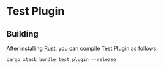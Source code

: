 # Test Plugin

## Building

After installing [Rust](https://rustup.rs/), you can compile Test Plugin as follows:

```shell
cargo xtask bundle test_plugin --release
```
